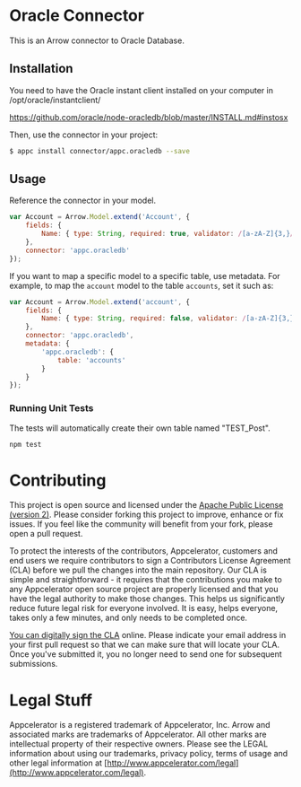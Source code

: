 # Oracle Connector

This is an Arrow connector to Oracle Database.

## Installation

You need to have the Oracle instant client installed on your computer in /opt/oracle/instantclient/

https://github.com/oracle/node-oracledb/blob/master/INSTALL.md#instosx

Then, use the connector in your project:

```bash
$ appc install connector/appc.oracledb --save
```

## Usage

Reference the connector in your model.

```javascript
var Account = Arrow.Model.extend('Account', {
	fields: {
		Name: { type: String, required: true, validator: /[a-zA-Z]{3,}/ }
	},
	connector: 'appc.oracledb'
});
```

If you want to map a specific model to a specific table, use metadata.
For example, to map the `account` model to the table `accounts`, set it such as:

```javascript
var Account = Arrow.Model.extend('account', {
	fields: {
		Name: { type: String, required: false, validator: /[a-zA-Z]{3,}/ }
	},
	connector: 'appc.oracledb',
	metadata: {
		'appc.oracledb': {
			table: 'accounts'
		}
	}
});
```

### Running Unit Tests

The tests will automatically create their own table named "TEST_Post".

```bash
npm test
```


# Contributing

This project is open source and licensed under the [Apache Public License (version 2)](http://www.apache.org/licenses/LICENSE-2.0).  Please consider forking this project to improve, enhance or fix issues. If you feel like the community will benefit from your fork, please open a pull request. 

To protect the interests of the contributors, Appcelerator, customers and end users we require contributors to sign a Contributors License Agreement (CLA) before we pull the changes into the main repository. Our CLA is simple and straightforward - it requires that the contributions you make to any Appcelerator open source project are properly licensed and that you have the legal authority to make those changes. This helps us significantly reduce future legal risk for everyone involved. It is easy, helps everyone, takes only a few minutes, and only needs to be completed once. 

[You can digitally sign the CLA](http://bit.ly/app_cla) online. Please indicate your email address in your first pull request so that we can make sure that will locate your CLA.  Once you've submitted it, you no longer need to send one for subsequent submissions.



# Legal Stuff

Appcelerator is a registered trademark of Appcelerator, Inc. Arrow and associated marks are trademarks of Appcelerator. All other marks are intellectual property of their respective owners. Please see the LEGAL information about using our trademarks, privacy policy, terms of usage and other legal information at [http://www.appcelerator.com/legal](http://www.appcelerator.com/legal).
